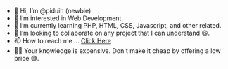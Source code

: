- 👋 Hi, I’m @piduih (newbie)
- 👀 I’m interested in Web Development.
- 🌱 I’m currently learning PHP, HTML, CSS, Javascript, and other related.
- 💞️ I’m looking to collaborate on any project that I can understand 😆.
- 📫 How to reach me ... <a href="https://afiladesign.com/firdaus/">Click Here</a>
- 🙅‍♂️ Your knowledge is expensive. Don't make it cheap by offering a low price 😅.

<!---
piduih/piduih is a ✨ special ✨ repository because its `README.md` (this file) appears on your GitHub profile.
You can click the Preview link to take a look at your changes.
--->
